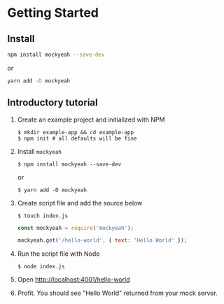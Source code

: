 # Getting Started

## Install

```sh
npm install mockyeah --save-dev
```

or

```sh
yarn add -D mockyeah
```

## Introductory tutorial

1.  Create an example project and initialized with NPM

    ```shell
    $ mkdir example-app && cd example-app
    $ npm init # all defaults will be fine
    ```

1.  Install `mockyeah`

    ```shell
    $ npm install mockyeah --save-dev
    ```

    or

    ```shell
    $ yarn add -D mockyeah
    ```

1.  Create script file and add the source below

    ```shell
    $ touch index.js
    ```

    ```js
    const mockyeah = require('mockyeah');

    mockyeah.get('/hello-world', { text: 'Hello World' });
    ```

1.  Run the script file with Node

    ```shell
    $ node index.js
    ```

1.  Open [http://localhost:4001/hello-world](http://localhost:4001/hello-world)

1.  Profit. You should see "Hello World" returned from your mock server.
